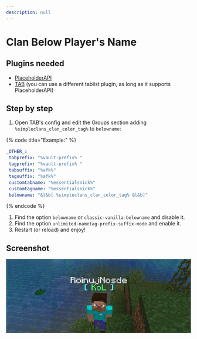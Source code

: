 ```yaml
---
description: null
---
```


# Clan Below Player's Name

## Plugins needed

* [PlaceholderAPI](https://www.spigotmc.org/resources/placeholderapi.6245/)
* [TAB](https://www.spigotmc.org/resources/tab-1-5-x-1-15-x-free-version.57806/) \(you can use a different tablist plugin, as long as it supports PlaceholderAPI\)

## Step by step

1. Open TAB's config and edit the Groups section adding `%simpleclans_clan_color_tag%` to `belowname`:

{% code title="Example:" %}
```yaml
_OTHER_:
 tabprefix: "%vault-prefix% "
 tagprefix: "%vault-prefix% "
 tabsuffix: "%afk%"
 tagsuffix: "%afk%"
 customtabname: "%essentialsnick%"
 customtagname: "%essentialsnick%"
 belowname: "&l&b[ %simpleclans_clan_color_tag% &l&b]"
```
{% endcode %}

1. Find the option `belowname` or `classic-vanilla-belowname` and disable it.
2. Find the option `unlimited-nametag-prefix-suffix-mode` and enable it.
3. Restart \(or reload\) and enjoy!

## Screenshot

![](../.gitbook/assets/clans-below-name.png)

